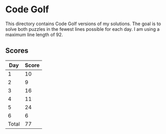 # Code Golf

This directory contains Code Golf versions of my solutions. The goal is to solve both
puzzles in the fewest lines possible for each day. I am using a maximum line length of 92.

## Scores

| Day | Score |
| --- | ----- |
| 1 | 10 |
| 2 | 9 |
| 3 | 16 |
| 4 | 11 |
| 5 | 24 |
| 6 | 6 |
| Total | 77 |
